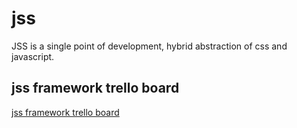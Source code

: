 # jss
JSS is a single point of development, hybrid abstraction of css and javascript.

## jss framework trello board
[jss framework trello board](https://trello.com/b/fqLVNfgq/jss-framework)
